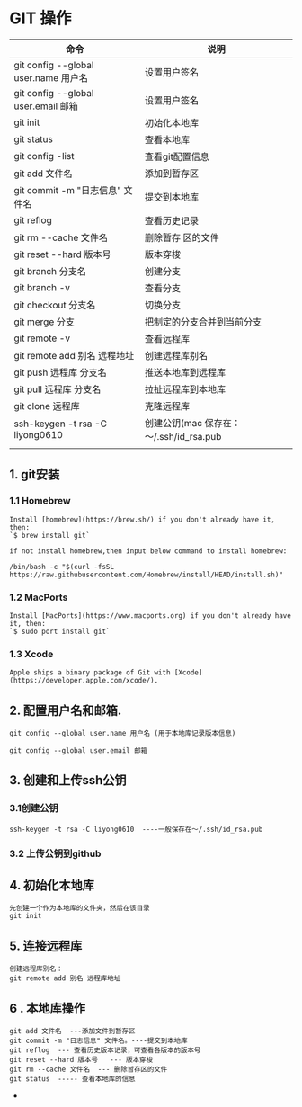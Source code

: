# GIT 操作

| 命令                                | **说明**                          |
| --------------------------------- | ------------------------------- |
| git config --global user.name 用户名 | 设置用户签名                          |
| git config --global user.email 邮箱 | 设置用户签名                          |
| git init                          | 初始化本地库                          |
| git status                        | 查看本地库                           |
| git config -list                  | 查看git配置信息                       |
| git add 文件名                       | 添加到暂存区                          |
| git commit -m "日志信息" 文件名          | 提交到本地库                          |
| git reflog                        | 查看历史记录                          |
| git rm --cache 文件名                | 删除暂存 区的文件                       |
| git reset --hard 版本号              | 版本穿梭                            |
| git branch 分支名                    | 创建分支                            |
| git branch -v                     | 查看分支                            |
| git checkout 分支名                  | 切换分支                            |
| git merge 分支                      | 把制定的分支合并到当前分支                   |
| git remote -v                     | 查看远程库                           |
| git remote add 别名 远程地址            | 创建远程库别名                         |
| git push 远程库 分支名                  | 推送本地库到远程库                       |
| git pull 远程库 分支名                  | 拉扯远程库到本地库                       |
| git clone 远程库                     | 克隆远程库                           |
| ssh-keygen -t rsa -C liyong0610   | 创建公钥(mac 保存在： ～/.ssh/id_rsa.pub |
|                                   |                                 |

## 1. git安装

### 1.1 Homebrew

```shell
Install [homebrew](https://brew.sh/) if you don't already have it, then:  
`$ brew install git`

if not install homebrew,then input below command to install homebrew:

/bin/bash -c "$(curl -fsSL https://raw.githubusercontent.com/Homebrew/install/HEAD/install.sh)"

```

### 1.2 MacPorts

```shell
Install [MacPorts](https://www.macports.org) if you don't already have it, then:  
`$ sudo port install git`
```

### 1.3 Xcode

```shell
Apple ships a binary package of Git with [Xcode](https://developer.apple.com/xcode/).
```



## 2. 配置用户名和邮箱.

```shell
git config --global user.name 用户名 (用于本地库记录版本信息)

git config --global user.email 邮箱

```

## 3. 创建和上传ssh公钥

### 3.1创建公钥

```shell
ssh-keygen -t rsa -C liyong0610  ----一般保存在～/.ssh/id_rsa.pub
```

### 3.2 上传公钥到github

## 4. 初始化本地库

```shell
先创建一个作为本地库的文件夹，然后在该目录
git init  
```

## 5. 连接远程库

```shell
创建远程库别名：
git remote add 别名 远程库地址
```

## 6 . 本地库操作

```shell
git add 文件名  ---添加文件到暂存区
git commit -m "日志信息" 文件名。----提交到本地库
git reflog  --- 查看历史版本记录，可查看各版本的版本号
git reset --hard 版本号   --- 版本穿梭
git rm --cache 文件名  --- 删除暂存区的文件
git status  ----- 查看本地库的信息

```



- 
